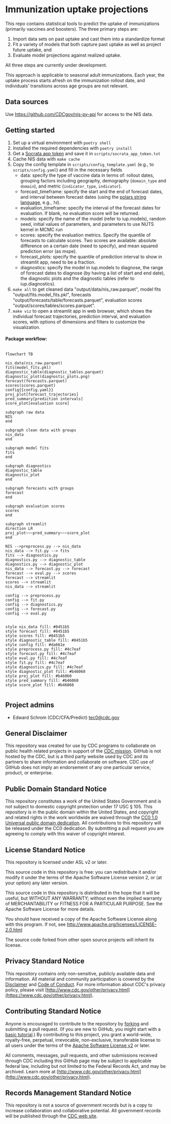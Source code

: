 # Immunization uptake projections

This repo contains statistical tools to predict the uptake of immunizations (primarily vaccines and boosters). The three primary steps are:

1. Import data sets on past uptake and cast them into a standardize format
2. Fit a variety of models that both capture past uptake as well as project future uptake, and
3. Evaluate model projections against realized uptake.

All three steps are currently under development.

This approach is applicable to seasonal adult immunizations. Each year, the uptake process starts afresh on the immunization rollout date, and individuals' transitions across age groups are not relevant.

## Data sources

Use <https://github.com/CDCgov/nis-py-api> for access to the NIS data.

## Getting started

1. Set up a virtual environment with `poetry shell`
2. Installed the required dependencies with `poetry install`
3. Get a [Socrata app token](https://github.com/CDCgov/nis-py-api?tab=readme-ov-file#getting-started) and save it in `scripts/socrata_app_token.txt`
4. Cache NIS data with `make cache`
5. Copy the config template in `scripts/config_template.yaml` (e.g., to `scripts/config.yaml`) and fill in the necessary fields
    - data: specify the type of vaccine data in terms of: rollout dates, grouping factors including geography, demography (`domain_type` and `domain`), and metric (`indicator_type`, `indicator`).
    - forecast_timeframe: specify the start and the end of forecast dates, and interval between forecast dates (using the [polars string language](https://docs.pola.rs/api/python/dev/reference/expressions/api/polars.date_range.html), e.g., `7d`).
    - evaluation_timeframe: specify the interval of the forecast dates for evaluation. If blank, no evaluation score will be returned.
    - models: specify the name of the model (refer to iup.models), random seed, initial values of parameters, and parameters to use NUTS kernel in MCMC run
    - scores: specify the evaluation metrics. Specify the quantile of forecasts to calculate scores. Two scores are available: absolute difference on a certain date (need to specify), and mean squared prediction error (as mspe).
    - forecast_plots: specify the quantile of prediction interval to show in streamlit app, need to be a fraction.
    - diagnostics: specify the model in iup.models to diagnose, the range of forecast dates to diagnose (by having a list of start and end date), the diagnostic plots and the diagnostic tables (refer to iup.diagnostics).
6. `make all` to get cleaned data "output/data/nis_raw.parquet", model fits "output/fits.model_fits.pkl", forecasts "output/forecasts/table/forecasts.parquet", evaluation scores "output/scores/tables/scores.parquet".
7. `make viz` to open a streamlit app in web browser, which shows the individual forecast trajectories, prediction interval, and evaluation scores, with options of dimensions and filters to customize the visualization.

#### Package workflow:

```mermaid

flowchart TB

nis_data(nis_raw.parquet)
fits(model_fits.pkl)
diagnostic_table(diagnostic_tables.parquet)
diagnostic_plot(diagnostic_plots.png)
forecast(forecasts.parquet)
scores(scores.parquet)
config{{config.yaml}}
proj_plot[forecast_trajectories]
pred_summary[prediction intervals]
score_plot[evaluation score]

subgraph raw data
NIS
end

subgraph clean data with groups
nis_data
end

subgraph model fits
fits
end

subgraph diagnostics
diagnostic_table
diagnostic_plot
end

subgraph forecasts with groups
forecast
end

subgraph evaluation scores
scores
end

subgraph streamlit
direction LR
proj_plot~~~pred_summary~~~score_plot
end

NIS -->preprocess.py --> nis_data
nis_data --> fit.py --> fits
fits --> diagnostics.py
diagnostics.py --> diagnostic_table
diagnostics.py --> diagnostic_plot
nis_data --> forecast.py --> forecast
forecast --> eval.py --> scores
forecast --> streamlit
scores --> streamlit
nis_data --> streamlit

config --> preprocess.py
config --> fit.py
config --> diagnostics.py
config --> forecast.py
config --> eval.py


style nis_data fill: #8451b5
style forecast fill: #8451b5
style scores fill: #8451b5
style diagnostic_table fill: #8451b5
style config fill: #da661e
style preprocess.py fill: #4c7eaf
style forecast.py fill: #4c7eaf
style eval.py fill: #4c7eaf
style fit.py fill: #4c7eaf
style diagnostics.py fill: #4c7eaf
style diagnostic_plot fill: #b46060
style proj_plot fill: #b46060
style pred_summary fill: #b46060
style score_plot fill: #b46060


```

## Project admins

- Edward Schrom (CDC/CFA/Predict) <tec0@cdc.gov>

## General Disclaimer

This repository was created for use by CDC programs to collaborate on public health related projects in support of the [CDC mission](https://www.cdc.gov/about/organization/mission.htm). GitHub is not hosted by the CDC, but is a third party website used by CDC and its partners to share information and collaborate on software. CDC use of GitHub does not imply an endorsement of any one particular service, product, or enterprise.

## Public Domain Standard Notice

This repository constitutes a work of the United States Government and is not
subject to domestic copyright protection under 17 USC § 105. This repository is in
the public domain within the United States, and copyright and related rights in
the work worldwide are waived through the [CC0 1.0 Universal public domain dedication](https://creativecommons.org/publicdomain/zero/1.0/).
All contributions to this repository will be released under the CC0 dedication. By
submitting a pull request you are agreeing to comply with this waiver of
copyright interest.

## License Standard Notice

This repository is licensed under ASL v2 or later.

This source code in this repository is free: you can redistribute it and/or modify it under
the terms of the Apache Software License version 2, or (at your option) any
later version.

This source code in this repository is distributed in the hope that it will be useful, but WITHOUT ANY
WARRANTY; without even the implied warranty of MERCHANTABILITY or FITNESS FOR A
PARTICULAR PURPOSE. See the Apache Software License for more details.

You should have received a copy of the Apache Software License along with this
program. If not, see http://www.apache.org/licenses/LICENSE-2.0.html

The source code forked from other open source projects will inherit its license.

## Privacy Standard Notice

This repository contains only non-sensitive, publicly available data and
information. All material and community participation is covered by the
[Disclaimer](https://github.com/CDCgov/template/blob/master/DISCLAIMER.md)
and [Code of Conduct](https://github.com/CDCgov/template/blob/master/code-of-conduct.md).
For more information about CDC's privacy policy, please visit [http://www.cdc.gov/other/privacy.html](https://www.cdc.gov/other/privacy.html).

## Contributing Standard Notice

Anyone is encouraged to contribute to the repository by [forking](https://help.github.com/articles/fork-a-repo)
and submitting a pull request. (If you are new to GitHub, you might start with a
[basic tutorial](https://help.github.com/articles/set-up-git).) By contributing
to this project, you grant a world-wide, royalty-free, perpetual, irrevocable,
non-exclusive, transferable license to all users under the terms of the
[Apache Software License v2](http://www.apache.org/licenses/LICENSE-2.0.html) or
later.

All comments, messages, pull requests, and other submissions received through
CDC including this GitHub page may be subject to applicable federal law, including but not limited to the Federal Records Act, and may be archived. Learn more at [http://www.cdc.gov/other/privacy.html](http://www.cdc.gov/other/privacy.html).

## Records Management Standard Notice

This repository is not a source of government records but is a copy to increase
collaboration and collaborative potential. All government records will be
published through the [CDC web site](http://www.cdc.gov).
